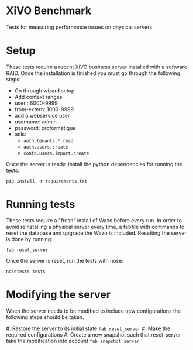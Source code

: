 XiVO Benchmark
==============

Tests for measuring performance issues on physical servers

Setup
=====

These tests require a recent XiVO business server installed with a software RAID. Once the
installation is finished you must go through the following steps:

 * Go through wizard setup
 * Add context ranges
  * user : 6000-9999
  * from-extern: 1000-9999
 * add a webservice user
  * username: admin
  * password: proformatique
  * acls:
    * `auth.tenants.*.read`
    * `auth.users.create`
    * `confd.users.import.create`

Once the server is ready, install the python dependencies for running the tests:

    pip install -r requirements.txt

Running tests
=============

These tests require a "fresh" install of Wazo before every run.  In order to avoid reinstalling a
physical server every time, a fabfile with commands to reset the database and upgrade the Wazo is
included. Resetting the server is done by running:

    fab reset_server

Once the server is reset, run the tests with nose:

    nosetests tests


Modifying the server
==

When the server needs to be modified to include new configurations the following steps should be taken.

#. Restore the server to its initial state `fab reset_server`
#. Make the required configurations
#. Create a new snapshot such that reset_server take the modification into account `fab snapshot_server`
